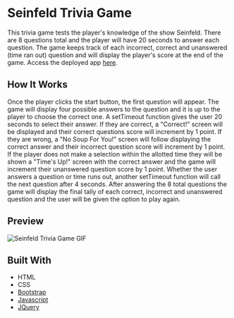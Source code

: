 # Seinfeld Trivia Game

This trivia game tests the player's knowledge of the show Seinfeld.  There are 8 questions total and the player will have 20 seconds to answer each question.  The game keeps track of each incorrect, correct and unanswered (time ran out) question and will display the player's score at the end of the game. Access the deployed app [here](https://ckernan.github.io/SeinfeldTriviaGame/).

## How It Works

Once the player clicks the start button, the first question will appear. The game will display four possible answers to the question and it is up to the player to choose the correct one. A setTimeout function gives the user 20 seconds to select their answer. If they are correct, a "Correct!" screen will be displayed and their correct questions score will increment by 1 point.  If they are wrong, a "No Soup For You!" screen will follow displaying the correct answer and their incorrect question score will increment by 1 point. If the player does not make a selection within the allotted time they will be shown a "Time's Up!" screen with the correct answer and the game will increment their unanswered question score by 1 point. Whether the user answers a question or time runs out, another setTimeout function will call the next question after 4 seconds. After answering the 8 total questions the game will display the final tally of each correct, incorrect and unanswered question and the user will be given the option to play again.

## Preview

![Seinfeld Trivia Game GIF](/assets/images/SeinfeldTriviaGame.gif)

## Built With

* HTML
* CSS
* [Bootstrap](https://getbootstrap.com/)
* [Javascript](https://www.javascript.com/)
* [JQuery](https://jquery.com/)